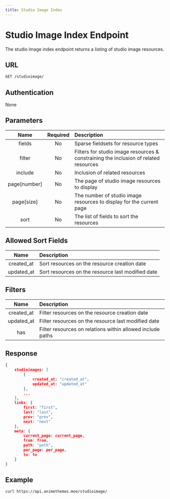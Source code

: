 ```yaml
---
title: Studio Image Index
---
```


# Studio Image Index Endpoint

The studio image index endpoint returns a listing of studio image resources.

## URL

```sh
GET /studioimage/
```

## Authentication

None

## Parameters

| Name         | Required | Description                                                                          |
| :----------: | :------: | :----------------------------------------------------------------------------------- |
| fields       | No       | Sparse fieldsets for resource types                                                  |
| filter       | No       | Filters for studio image resources & constraining the inclusion of related resources |
| include      | No       | Inclusion of related resources                                                       |
| page[number] | No       | The page of studio image resources to display                                        |
| page[size]   | No       | The number of studio image resources to display for the current page                 |
| sort         | No       | The list of fields to sort the resources                                             |

## Allowed Sort Fields

|    Name    | Description                                       |
| :--------: | :------------------------------------------------ |
| created_at | Sort resources on the resource creation date      |
| updated_at | Sort resources on the resource last modified date |

## Filters

|    Name    | Description                                                |
| :--------: | :--------------------------------------------------------- |
| created_at | Filter resources on the resource creation date             |
| updated_at | Filter resources on the resource last modified date        |
| has        | Filter resources on relations within allowed include paths |

## Response

```json
{
    studioimages: [
        {
            created_at: "created_at",
            updated_at: "updated_at"
        },
        ...
    ],
    links: {
        first: "first",
        last: "last",
        prev: "prev",
        next: "next"
    },
    meta: {
        current_page: current_page,
        from: from,
        path: "path",
        per_page: per_page,
        to: to
    }
}
```

## Example

```bash
curl https://api.animethemes.moe/studioimage/
```
